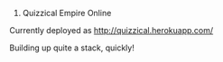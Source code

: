 1. Quizzical Empire Online

Currently deployed as http://quizzical.herokuapp.com/

Building up quite a stack, quickly!




